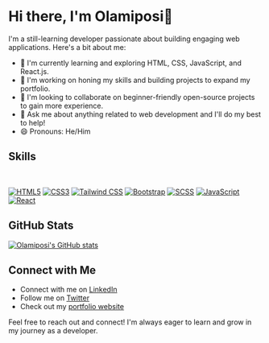 # Hi there, I'm Olamiposi👋

I'm a still-learning developer passionate about building engaging web applications. Here's a bit about me:

- 🌱 I'm currently learning and exploring HTML, CSS, JavaScript, and React.js.
- 🔭 I'm working on honing my skills and building projects to expand my portfolio.
- 👯 I'm looking to collaborate on beginner-friendly open-source projects to gain more experience.
- 💬 Ask me about anything related to web development and I'll do my best to help!
- 😄 Pronouns: He/Him

## Skills
<br />
<p>
  <a href="#"><img src="https://img.shields.io/badge/-HTML5-E34F26?style=for-the-badge&labelColor=black&logo=html5&logoColor=E34F26" alt="HTML5"/></a>
  <a href="#"><img src="https://img.shields.io/badge/-CSS3-1572B6?style=for-the-badge&labelColor=black&logo=css3&logoColor=1572B6" alt="CSS3"/></a>
  <a href="#"><img src="https://img.shields.io/badge/-Tailwind%20CSS-38B2AC?style=for-the-badge&labelColor=black&logo=tailwind-css&logoColor=38B2AC" alt="Tailwind CSS"/></a>
  <a href="#"><img src="https://img.shields.io/badge/-Bootstrap-563D7C?style=for-the-badge&labelColor=black&logo=bootstrap&logoColor=563D7C" alt="Bootstrap"/></a>
  <a href="#"><img src="https://img.shields.io/badge/-SCSS-CC6699?style=for-the-badge&labelColor=black&logo=sass&logoColor=CC6699" alt="SCSS"/></a>
  <a href="#"><img src="https://img.shields.io/badge/-Javascript-F0DB4F?style=for-the-badge&labelColor=black&logo=javascript&logoColor=F0DB4F" alt="JavaScript"/></a>
  <a href="#"><img src="https://img.shields.io/badge/-React-61DBFB?style=for-the-badge&labelColor=black&logo=react&logoColor=61DBFB" alt="React"/></a>
</p>

## GitHub Stats
[![Olamiposi's GitHub stats](https://github-readme-stats.vercel.app/api?username=Olamiposi-cloud-coder)](https://github.com/anuraghazra/github-readme-stats)


## Connect with Me

- Connect with me on [LinkedIn](https://www.linkedin.com/in/olamiposi-cloud)
- Follow me on [Twitter](https://twitter.com/Olamiposi_Cloud)
- Check out my [portfolio website]([your_portfolio_website](https://t.co/zOmpoJKcDW))

Feel free to reach out and connect! I'm always eager to learn and grow in my journey as a developer.
